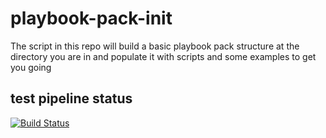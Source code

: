 # playbook-pack-init

The script in this repo will build a basic playbook pack structure at the directory you are in
and populate it with scripts and some examples to get you going

## test pipeline status
[![Build Status](https://dev.azure.com/shadowguardian507/playbook-pack-init/_apis/build/status/shadowguardian507-irl.playbook-pack-init?branchName=master)](https://dev.azure.com/shadowguardian507/playbook-pack-init/_build/latest?definitionId=1&branchName=master)
